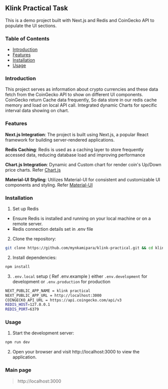 ## Klink Practical Task
This is a demo project built with Next.js and Redis and CoinGecko API to populate the UI sections.

### Table of Contents
- [Introduction](#Introduction)
- [Features](#Features)
- [Installation](#Installation)
- [Usage](#Usage)

### Introduction
This project serves as information about crypto currencies and these data fetch from the CoinGecko API to show on different UI components. CoinGecko return Cache data frequently, So data store in our redis cache memory and load on local API call. Integrated dynamic Charts for specific interval data showing on chart.

### Features
**Next.js Integration**: The project is built using Next.js, a popular React framework for building server-rendered applications.

**Redis Caching**: Redis is used as a caching layer to store frequently accessed data, reducing database load and improving performance

**Chart.js Integration**: Dynamic and Custom chart for render coin's Up/Down price charts. Refer [Chart.js][1]

**Material-UI Styling**: Utilizes Material-UI for consistent and customizable UI components and styling. Refer [Material-UI][2]


### Installation
1. Set up Redis
 - Ensure Redis is installed and running on your local machine or on a remote server.
 - Redis connection details set in .env file
 
2. Clone the repository:
```bash
git clone https://github.com/mynkamipara/klink-practical.git && cd klink-practical
```
2. Install dependencies:
```bash
npm install
```
3. `.env.local` setup ( Ref .env.example )
	either `.env.development` for development or `.env.production` for production
```bash
NEXT_PUBLIC_APP_NAME = klink practical
NEXT_PUBLIC_APP_URL = http://localhost:3000
COINGECKO_API_URL = https://api.coingecko.com/api/v3
REDIS_HOST=127.0.0.1
REDIS_PORT=6379
```

### Usage

1. Start the development server:
```bash
npm run dev
```
2. Open your browser and visit http://localhost:3000 to view the application.

### Main page
> http://localhost:3000

[1]: https://react-chartjs-2.js.org/
[2]: https://next.mui.com/material-ui/getting-started/